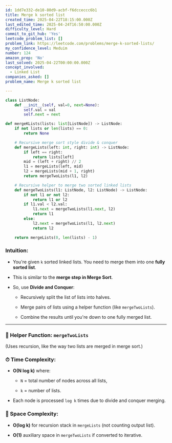 ```yaml
---
id: 1dd7e332-de10-80d9-acbf-f6dcceccc6b1
title: Merge k sorted list
created_time: 2025-04-22T18:15:00.000Z
last_edited_time: 2025-04-24T16:50:00.000Z
difficulty_level: Hard
commit_to_git_hub: 'Yes'
leetcode_problem_list: []
problem_link: https://leetcode.com/problems/merge-k-sorted-lists/
my_confidence_level: Meduim
number: 124
amazon_prep: 'No'
last_solved: 2025-04-22T00:00:00.000Z
concept_involved:
  - Linked List
companies_asked: []
problem_name: Merge k sorted list

---
```


```python
class ListNode:
    def __init__(self, val=0, next=None):
        self.val = val
        self.next = next

def mergeKLists(lists: list[ListNode]) -> ListNode:
    if not lists or len(lists) == 0:
        return None

    # Recursive merge sort style divide & conquer
    def mergeLists(left: int, right: int) -> ListNode:
        if left == right:
            return lists[left]
        mid = (left + right) // 2
        l1 = mergeLists(left, mid)
        l2 = mergeLists(mid + 1, right)
        return mergeTwoLists(l1, l2)

    # Recursive helper to merge two sorted linked lists
    def mergeTwoLists(l1: ListNode, l2: ListNode) -> ListNode:
        if not l1 or not l2:
            return l1 or l2
        if l1.val < l2.val:
            l1.next = mergeTwoLists(l1.next, l2)
            return l1
        else:
            l2.next = mergeTwoLists(l1, l2.next)
            return l2

    return mergeLists(0, len(lists) - 1)

```

### Intuition:

*   You're given `k` sorted linked lists. You need to merge them into one **fully sorted list**.

*   This is similar to the **merge step in Merge Sort**.

*   So, use **Divide and Conquer**:

    *   Recursively split the list of lists into halves.

    *   Merge pairs of lists using a helper function (like `mergeTwoLists`).

    *   Combine the results until you're down to one fully merged list.

***

### 🔧 Helper Function: `mergeTwoLists`

(Uses recursion, like the way two lists are merged in merge sort.)

### ⏱ Time Complexity:

*   **O(N log k)** where:

    *   `N` = total number of nodes across all lists,

    *   `k` = number of lists.

*   Each node is processed `log k` times due to divide and conquer merging.

### 🧠 Space Complexity:

*   **O(log k)** for recursion stack in `mergeLists` (not counting output list).

*   **O(1)** auxiliary space in `mergeTwoLists` if converted to iterative.
